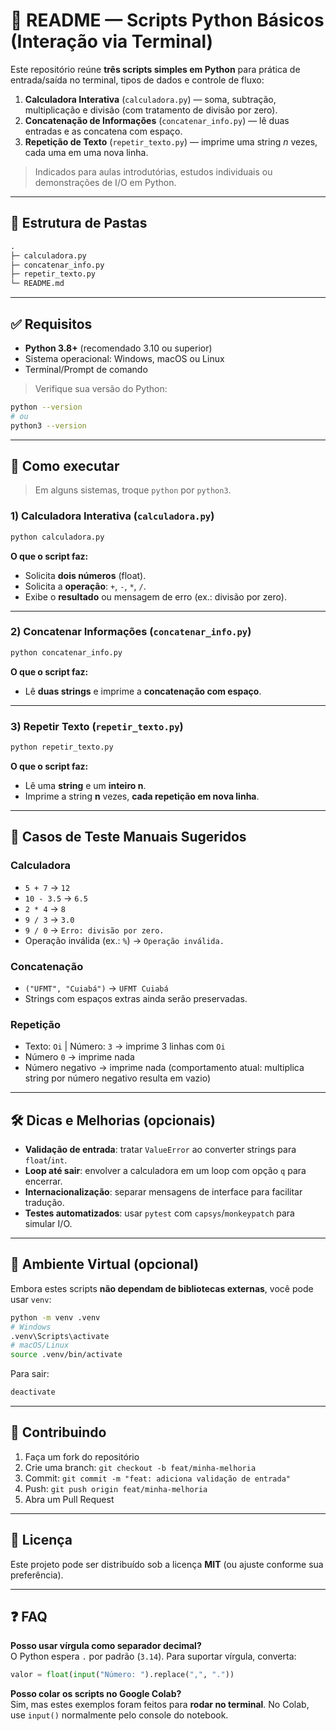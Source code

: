# 📘 README — Scripts Python Básicos (Interação via Terminal)

Este repositório reúne **três scripts simples em Python** para prática de entrada/saída no terminal, tipos de dados e controle de fluxo:

1. **Calculadora Interativa** (`calculadora.py`) — soma, subtração, multiplicação e divisão (com tratamento de divisão por zero).  
2. **Concatenação de Informações** (`concatenar_info.py`) — lê duas entradas e as concatena com espaço.  
3. **Repetição de Texto** (`repetir_texto.py`) — imprime uma string *n* vezes, cada uma em uma nova linha.

> Indicados para aulas introdutórias, estudos individuais ou demonstrações de I/O em Python.

---

## 📂 Estrutura de Pastas

```txt
.
├─ calculadora.py
├─ concatenar_info.py
├─ repetir_texto.py
└─ README.md
```

---

## ✅ Requisitos

- **Python 3.8+** (recomendado 3.10 ou superior)  
- Sistema operacional: Windows, macOS ou Linux  
- Terminal/Prompt de comando

> Verifique sua versão do Python:
```bash
python --version
# ou
python3 --version
```

---

## 🚀 Como executar

> Em alguns sistemas, troque `python` por `python3`.

### 1) Calculadora Interativa (`calculadora.py`)

```bash
python calculadora.py
```

**O que o script faz:**  
- Solicita **dois números** (float).  
- Solicita a **operação**: `+`, `-`, `*`, `/`.  
- Exibe o **resultado** ou mensagem de erro (ex.: divisão por zero).

---

### 2) Concatenar Informações (`concatenar_info.py`)

```bash
python concatenar_info.py
```

**O que o script faz:**  
- Lê **duas strings** e imprime a **concatenação com espaço**.

---

### 3) Repetir Texto (`repetir_texto.py`)

```bash
python repetir_texto.py
```

**O que o script faz:**  
- Lê uma **string** e um **inteiro n**.  
- Imprime a string **n** vezes, **cada repetição em nova linha**.

---

## 🧪 Casos de Teste Manuais Sugeridos

### Calculadora
- `5 + 7` → `12`  
- `10 - 3.5` → `6.5`  
- `2 * 4` → `8`  
- `9 / 3` → `3.0`  
- `9 / 0` → `Erro: divisão por zero.`  
- Operação inválida (ex.: `%`) → `Operação inválida.`

### Concatenação
- `("UFMT", "Cuiabá")` → `UFMT Cuiabá`  
- Strings com espaços extras ainda serão preservadas.

### Repetição
- Texto: `Oi` | Número: `3` → imprime 3 linhas com `Oi`  
- Número `0` → imprime nada  
- Número negativo → imprime nada (comportamento atual: multiplica string por número negativo resulta em vazio)

---

## 🛠️ Dicas e Melhorias (opcionais)

- **Validação de entrada**: tratar `ValueError` ao converter strings para `float`/`int`.  
- **Loop até sair**: envolver a calculadora em um loop com opção `q` para encerrar.  
- **Internacionalização**: separar mensagens de interface para facilitar tradução.  
- **Testes automatizados**: usar `pytest` com `capsys`/`monkeypatch` para simular I/O.

---

## 🧰 Ambiente Virtual (opcional)

Embora estes scripts **não dependam de bibliotecas externas**, você pode usar `venv`:

```bash
python -m venv .venv
# Windows
.venv\Scripts\activate
# macOS/Linux
source .venv/bin/activate
```

Para sair:
```bash
deactivate
```

---

## 🤝 Contribuindo

1. Faça um fork do repositório  
2. Crie uma branch: `git checkout -b feat/minha-melhoria`  
3. Commit: `git commit -m "feat: adiciona validação de entrada"`  
4. Push: `git push origin feat/minha-melhoria`  
5. Abra um Pull Request

---

## 📜 Licença

Este projeto pode ser distribuído sob a licença **MIT** (ou ajuste conforme sua preferência).

---

## ❓ FAQ

**Posso usar vírgula como separador decimal?**  
O Python espera `.` por padrão (`3.14`). Para suportar vírgula, converta:  
```python
valor = float(input("Número: ").replace(",", "."))
```

**Posso colar os scripts no Google Colab?**  
Sim, mas estes exemplos foram feitos para **rodar no terminal**. No Colab, use `input()` normalmente pelo console do notebook.
